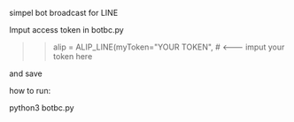 simpel bot broadcast for LINE


Imput access token in botbc.py

>> alip = ALIP_LINE(myToken="YOUR TOKEN", #  <--- imput your token here

and save

how to run:

python3 botbc.py
